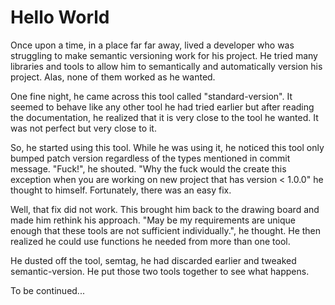 # Hello World

Once upon a time, in a place far far away, lived a developer who was struggling to make
semantic versioning work for his project. He tried many libraries and tools to allow
him to semantically and automatically version his project. Alas, none of them worked
as he wanted.

One fine night, he came across this tool called "standard-version". It seemed to 
behave like any other tool he had tried earlier but after reading the documentation,
he realized that it is very close to the tool he wanted. It was not perfect but very
close to it.

So, he started using this tool. While he was using it, he noticed this tool only 
bumped patch version regardless of the types mentioned in commit message. "Fuck!", he
shouted. "Why the fuck would the create this exception when you are working on new
project that has version < 1.0.0" he thought to himself. Fortunately, there was an
easy fix. 

Well, that fix did not work. This brought him back to the drawing board and made him
rethink his approach. "May be my requirements are unique enough that these tools 
are not sufficient individually.", he thought. He then realized he could use
functions he needed from more than one tool. 

He dusted off the tool, semtag, he had discarded earlier and tweaked 
semantic-version. He put those two tools together to see what happens.


To be continued...
